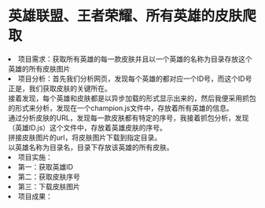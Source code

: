# 英雄联盟、王者荣耀、所有英雄的皮肤爬取
<li>项目需求：获取所有英雄的每一款皮肤并且以一个英雄的名称为目录存放这个英雄的所有皮肤图片
<br><li>项目分析：首先我们分析网页，发现每个英雄的都对应一个ID号，而这个ID号正是，我们获取皮肤的关键所在。
        <br>接着发现，每个英雄和皮肤都是以异步加载的形式显示出来的，然后我便采用抓包的形式来分析，发现在一个champion.js文件中，存放着所有英雄的信息。
        <br>通过分析皮肤的URL，发现每一款皮肤都有特定的序号，我接着抓包分析，发现（英雄ID.js）这个文件中，存放着英雄皮肤的序号。
        <br>拼接皮肤图片的url，将皮肤图片下载到指定目录。
        <br>以英雄名称为目录名，目录下存放该英雄的所有皮肤。
<br><li>项目实施：<br><li>第一：获取英雄ID<br><li>第二：获取皮肤序号<br><li>第三：下载皮肤图片
<br><li>项目成果：

